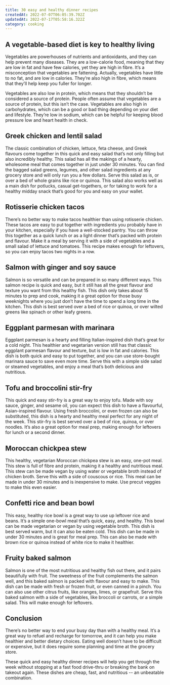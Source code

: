 ```yaml
---
title: 30 easy and healthy dinner recipes
createdAt: 2022-07-07T06:05:39.702Z
updatedAt: 2022-07-17T05:58:16.322Z
category: cooking
---
```


## A vegetable-based diet is key to healthy living

Vegetables are powerhouses of nutrients and antioxidants, and they can help prevent many diseases. They are a low-calorie food, meaning that they are low in fat and have few calories, yet they are high in fibre.
It’s a misconception that vegetables are fattening. Actually, vegetables have little to no fat, and are low in calories. They’re also high in fibre, which means that they’ll help keep you fuller for longer.

Vegetables are also low in protein, which means that they shouldn’t be considered a source of protein. People often assume that vegetables are a source of protein, but this isn’t the case.
Vegetables are also high in carbohydrates, which can be a good or bad thing depending on your diet and lifestyle. They’re low in sodium, which can be helpful for keeping blood pressure low and heart health in check.

## Greek chicken and lentil salad

The classic combination of chicken, lettuce, feta cheese, and Greek flavours come together in this quick and easy salad that’s not only filling but also incredibly healthy. This salad has all the makings of a hearty, wholesome meal that comes together in just under 30 minutes. You can find the bagged salad greens, legumes, and other salad ingredients at any grocery store and will only run you a few dollars. Serve this salad as is, or over a bed of whole grains like rice or quinoa. This salad also works well as a main dish for potlucks, casual get-togethers, or for taking to work for a healthy midday snack that’s good for you and easy on your wallet.

## Rotisserie chicken tacos

There’s no better way to make tacos healthier than using rotisserie chicken. These tacos are easy to put together with ingredients you probably have in your kitchen, especially if you have a well-stocked pantry. You can throw this together as a quick lunch or as a light dinner that’s packed with protein and flavour. Make it a meal by serving it with a side of vegetables and a small salad of lettuce and tomatoes. This recipe makes enough for leftovers, so you can enjoy tacos two nights in a row.

## Salmon with ginger and soy sauce

Salmon is so versatile and can be prepared in so many different ways. This salmon recipe is quick and easy, but it still has all the great flavour and texture you want from this healthy fish. This dish only takes about 15 minutes to prep and cook, making it a great option for those busy weeknights where you just don’t have the time to spend a long time in the kitchen. This dish is best served over a bed of rice or quinoa, or over wilted greens like spinach or other leafy greens.

## Eggplant parmesan with marinara

Eggplant parmesan is a hearty and filling Italian-inspired dish that’s great for a cold night. This healthier and vegetarian version still has that classic eggplant parmesan flavour and texture, but is low in fat and calories. This dish is both quick and easy to put together, and you can use store-bought marinara sauce to save even more time. Serve this with a simple side salad or steamed vegetables, and enjoy a meal that’s both delicious and nutritious.

## Tofu and broccolini stir-fry

This quick and easy stir-fry is a great way to enjoy tofu. Made with soy sauce, ginger, and sesame oil, you can expect this dish to have a flavourful, Asian-inspired flavour. Using fresh broccolini, or even frozen can also be substituted, this dish is a hearty and healthy meal perfect for any night of the week. This stir-fry is best served over a bed of rice, quinoa, or over noodles. It’s also a great option for meal prep, making enough for leftovers for lunch or a second dinner.

## Moroccan chickpea stew

This healthy, vegetarian Moroccan chickpea stew is an easy, one-pot meal. This stew is full of fibre and protein, making it a healthy and nutritious meal. This stew can be made vegan by using water or vegetable broth instead of chicken broth. Serve this with a side of couscous or rice. This meal can be made in under 30 minutes and is inexpensive to make. Use precut veggies to make this even easier.

## Confetti rice and bean bowl

This easy, healthy rice bowl is a great way to use up leftover rice and beans. It’s a simple one-bowl meal that’s quick, easy, and healthy. This bowl can be made vegetarian or vegan by using vegetable broth. This dish is best served warm, but it can also be eaten cold. This dish can be made in under 30 minutes and is great for meal prep. This can also be made with brown rice or quinoa instead of white rice to make it healthier.

## Fruity baked salmon

Salmon is one of the most nutritious and healthy fish out there, and it pairs beautifully with fruit. The sweetness of the fruit complements the salmon well, and this baked salmon is packed with flavour and easy to make. This dish can be made with fresh or frozen fruit, or even canned in a pinch. You can also use other citrus fruits, like oranges, limes, or grapefruit. Serve this baked salmon with a side of vegetables, like broccoli or carrots, or a simple salad. This will make enough for leftovers.

## Conclusion

There’s no better way to end your busy day than with a healthy meal. It’s a great way to refuel and recharge for tomorrow, and it can help you make healthier and better dietary choices. Eating well doesn’t have to be difficult or expensive, but it does require some planning and time at the grocery store.

These quick and easy healthy dinner recipes will help you get through the week without stopping at a fast food drive-thru or breaking the bank on takeout again. These dishes are cheap, fast, and nutritious -- an unbeatable combination.
